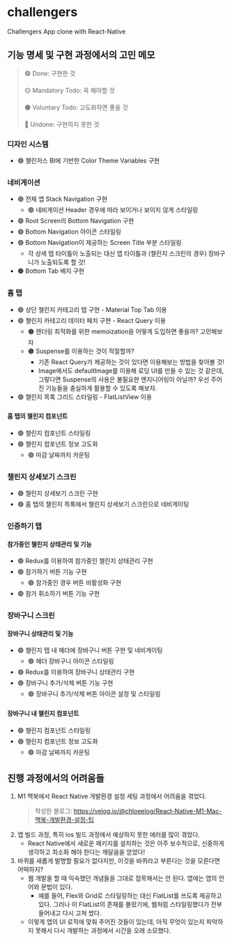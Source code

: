 # challengers
Challengers App clone with React-Native

## 기능 명세 및 구현 과정에서의 고민 메모

> 🟢 Done: 구현한 것
> 
> 🟡 Mandatory Todo: 꼭 해야할 것
> 
> 🟠 Voluntary Todo: 고도화하면 좋을 것
> 
> 🔴 Undone: 구현하지 못한 것

### 디자인 시스템
- 🟢 챌린저스 BI에 기반한 Color Theme Variables 구현

### 네비게이션
- 🟢 전체 앱 Stack Navigation 구현
  - 🟢 네비게이션 Header 경우에 따라 보이거나 보이지 않게 스타일링
- 🟢 Root Screen의 Bottom Navigation 구현
- 🟢 Bottom Navigation 아이콘 스타일링
- 🟢 Bottom Navigation이 제공하는 Screen Title 부분 스타일링
  - 각 상세 탭 타이틀이 노출되는 대신 앱 타이틀과 (챌린지 스크린의 경우) 장바구니가 노출되도록 할 것!
- 🟠 Bottom Tab 배지 구현
  
### 홈 탭
- 🟢 상단 챌린지 카테고리 탭 구현 - Material Top Tab 이용
- 🟢 챌린지 카테고리 데이터 페치 구현 - React Query 이용
  - 🟠 렌더링 최적화를 위한 memoization을 어떻게 도입하면 좋을까? 고민해보자
  - 🟠 Suspense를 이용하는 것이 적절할까? 
    - 기존 React Query가 제공하는 것이 있다면 이용해보는 방법을 찾아볼 것!
    - Image에서도 defaultImage를 이용해 로딩 UI를 만들 수 있는 것 같은데, 그렇다면 Suspense의 사용은 불필요한 엔지니어링이 아닐까? 우선 주어진 기능들을 충실하게 활용할 수 있도록 해보자.
- 🟢 챌린지 목록 그리드 스타일링 - FlatListView 이용

#### 홈 탭의 챌린지 컴포넌트 
- 🟢 챌린지 컴포넌트 스타일링
- 🟢 챌린지 컴포넌트 정보 고도화
  - 🟢 마감 날짜까지 카운팅

### 챌린지 상세보기 스크린
- 🟢 챌린지 상세보기 스크린 구현
- 🟢 홈 탭의 챌린지 목록에서 챌린지 상세보기 스크린으로 네비게이팅

### 인증하기 탭

#### 참가중인 챌린지 상태관리 및 기능
- 🟢 Redux를 이용하여 참가중인 챌린지 상태관리 구현
- 🟢 참가하기 버튼 기능 구현
  - 🟢 참가중인 경우 버튼 비활성화 구현
- 🟢 참가 휘소하기 버튼 기능 구현

### 장바구니 스크린

#### 장바구니 상태관리 및 기능
- 🟢 챌린지 탭 내 헤더에 장바구니 버튼 구현 및 네비게이팅
  - 🟢 헤더 장바구니 아이콘 스타일링
- 🟢 Redux를 이용하여 장바구니 상태관리 구현
- 🟢 장바구니 추가/삭제 버튼 기능 구현
  - 🟢 장바구니 추가/삭제 버튼 아이콘 설정 및 스타일링

#### 장바구니 내 챌린지 컴포넌트
- 🟢 챌린지 컴포넌트 스타일링
- 🟢 챌린지 컴포넌트 정보 고도화
  - 🟢 마감 날짜까지 카운팅


## 진행 과정에서의 어려움들
1. M1 맥북에서 React Native 개발환경 설정 세팅 과정에서 어려움을 겪었다.
   > 작성한 블로그: https://velog.io/@chloeelog/React-Native-M1-Mac-맥북-개발환경-설정-팁
2. 앱 빌드 과정, 특히 ios 빌드 과정에서 예상하지 못한 에러를 많이 겪었다.
   * React Native에서 새로운 패키지를 설치하는 것은 아주 보수적으로, 신중하게 생각하고 최소화 해야 한다는 깨달음을 얻었다! 
3. 바퀴를 새롭게 발명할 필요가 없다지만, 이것을 바퀴라고 부른다는 것을 모른다면 어떡하지?
   * 웹 개발을 할 때 익숙했던 개념들을 그대로 접목해서는 안 된다. 앱에는 앱의 언어와 문법이 있다.
     * 예를 들어, Flex와 Grid로 스타일링하는 대신 FlatList를 쓰도록 제공하고 있다. 그러나 이 FlatList의 존재를 몰랐기에, 웹처럼 스타일링했다가 전부 들어내고 다시 고쳐 썼다.
   * 이렇게 앱의 UI 로직에 맞춰 주어진 것들이 있는데, 아직 무엇이 있는지 파악하지 못해서 다시 개발하는 과정에서 시간을 오래 소모했다.
